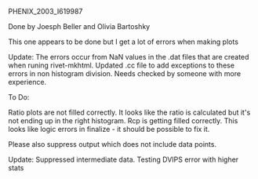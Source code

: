PHENIX_2003_I619987

Done by Joesph Beller and Olivia Bartoshky

This one appears to be done but I get a lot of errors when making plots

Update: The errors occur from NaN values in the .dat files that are created when runing rivet-mkhtml. Updated .cc file to add exceptions to these errors in non histogram division. Needs checked by someone with more experience.

To Do:

Ratio plots are not filled correctly.  It looks like the ratio is calculated but it's not ending up in the right histogram.  Rcp is getting filled correctly.  This looks like logic errors in finalize - it should be possible to fix it.

Please also suppress output which does not include data points.

Update: Suppressed intermediate data. Testing DVIPS error with higher stats